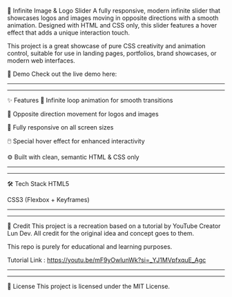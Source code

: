 🔄 Infinite Image & Logo Slider
A fully responsive, modern infinite slider that showcases logos and images moving in opposite directions with a smooth animation. Designed with HTML and CSS only, this slider features a hover effect that adds a unique interaction touch.

This project is a great showcase of pure CSS creativity and animation control, suitable for use in landing pages, portfolios, brand showcases, or modern web interfaces.

📸 Demo
Check out the live demo here:

________________________________________________________________________________________________________________________________________
________________________________________________________________________________________________________________________________________
✨ Features
🔁 Infinite loop animation for smooth transitions

🔄 Opposite direction movement for logos and images

📱 Fully responsive on all screen sizes

🖱️ Special hover effect for enhanced interactivity

⚙️ Built with clean, semantic HTML & CSS only
________________________________________________________________________________________________________________________________________
________________________________________________________________________________________________________________________________________
🛠️ Tech Stack
HTML5

CSS3 (Flexbox + Keyframes)

________________________________________________________________________________________________________________________________________
________________________________________________________________________________________________________________________________________
🙏 Credit
This project is a recreation based on a tutorial by YouTube Creator Lun Dev. All credit for the original idea and concept goes to them.

This repo is purely for educational and learning purposes.

Tutorial Link : https://youtu.be/mF9yOwlunWk?si=_YJ1MVpfxquE_Agc

________________________________________________________________________________________________________________________________________
________________________________________________________________________________________________________________________________________
📜 License
This project is licensed under the MIT License.
